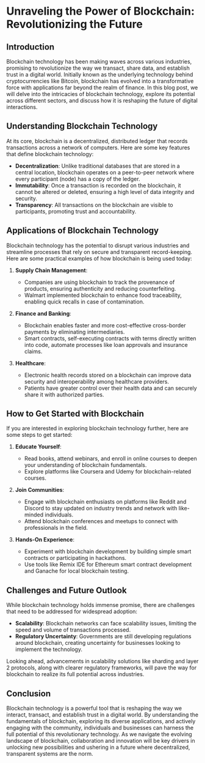# Unraveling the Power of Blockchain: Revolutionizing the Future

## Introduction

Blockchain technology has been making waves across various industries, promising to revolutionize the way we transact, share data, and establish trust in a digital world. Initially known as the underlying technology behind cryptocurrencies like Bitcoin, blockchain has evolved into a transformative force with applications far beyond the realm of finance. In this blog post, we will delve into the intricacies of blockchain technology, explore its potential across different sectors, and discuss how it is reshaping the future of digital interactions.

## Understanding Blockchain Technology

At its core, blockchain is a decentralized, distributed ledger that records transactions across a network of computers. Here are some key features that define blockchain technology:

- **Decentralization**: Unlike traditional databases that are stored in a central location, blockchain operates on a peer-to-peer network where every participant (node) has a copy of the ledger.
- **Immutability**: Once a transaction is recorded on the blockchain, it cannot be altered or deleted, ensuring a high level of data integrity and security.
- **Transparency**: All transactions on the blockchain are visible to participants, promoting trust and accountability.

## Applications of Blockchain Technology

Blockchain technology has the potential to disrupt various industries and streamline processes that rely on secure and transparent record-keeping. Here are some practical examples of how blockchain is being used today:

1. **Supply Chain Management**:
    - Companies are using blockchain to track the provenance of products, ensuring authenticity and reducing counterfeiting.
    - Walmart implemented blockchain to enhance food traceability, enabling quick recalls in case of contamination.

2. **Finance and Banking**:
    - Blockchain enables faster and more cost-effective cross-border payments by eliminating intermediaries.
    - Smart contracts, self-executing contracts with terms directly written into code, automate processes like loan approvals and insurance claims.

3. **Healthcare**:
    - Electronic health records stored on a blockchain can improve data security and interoperability among healthcare providers.
    - Patients have greater control over their health data and can securely share it with authorized parties.

## How to Get Started with Blockchain

If you are interested in exploring blockchain technology further, here are some steps to get started:

1. **Educate Yourself**:
    - Read books, attend webinars, and enroll in online courses to deepen your understanding of blockchain fundamentals.
    - Explore platforms like Coursera and Udemy for blockchain-related courses.

2. **Join Communities**:
    - Engage with blockchain enthusiasts on platforms like Reddit and Discord to stay updated on industry trends and network with like-minded individuals.
    - Attend blockchain conferences and meetups to connect with professionals in the field.

3. **Hands-On Experience**:
    - Experiment with blockchain development by building simple smart contracts or participating in hackathons.
    - Use tools like Remix IDE for Ethereum smart contract development and Ganache for local blockchain testing.

## Challenges and Future Outlook

While blockchain technology holds immense promise, there are challenges that need to be addressed for widespread adoption:

- **Scalability**: Blockchain networks can face scalability issues, limiting the speed and volume of transactions processed.
- **Regulatory Uncertainty**: Governments are still developing regulations around blockchain, creating uncertainty for businesses looking to implement the technology.

Looking ahead, advancements in scalability solutions like sharding and layer 2 protocols, along with clearer regulatory frameworks, will pave the way for blockchain to realize its full potential across industries.

## Conclusion

Blockchain technology is a powerful tool that is reshaping the way we interact, transact, and establish trust in a digital world. By understanding the fundamentals of blockchain, exploring its diverse applications, and actively engaging with the community, individuals and businesses can harness the full potential of this revolutionary technology. As we navigate the evolving landscape of blockchain, collaboration and innovation will be key drivers in unlocking new possibilities and ushering in a future where decentralized, transparent systems are the norm.